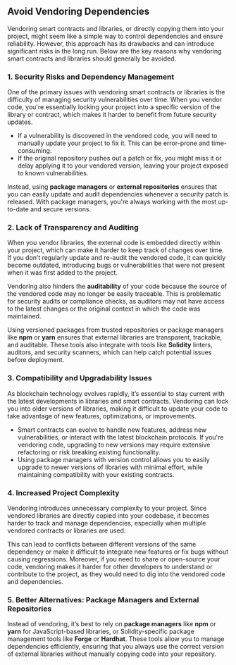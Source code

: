 ## Avoid Vendoring Dependencies

Vendoring smart contracts and libraries, or directly copying them into your project, might seem like a simple way to control dependencies and ensure reliability. However, this approach has its drawbacks and can introduce significant risks in the long run. Below are the key reasons why vendoring smart contracts and libraries should generally be avoided.

### 1. **Security Risks and Dependency Management**

One of the primary issues with vendoring smart contracts or libraries is the difficulty of managing security vulnerabilities over time. When you vendor code, you're essentially locking your project into a specific version of the library or contract, which makes it harder to benefit from future security updates. 

- If a vulnerability is discovered in the vendored code, you will need to manually update your project to fix it. This can be error-prone and time-consuming.
- If the original repository pushes out a patch or fix, you might miss it or delay applying it to your vendored version, leaving your project exposed to known vulnerabilities.

Instead, using **package managers** or **external repositories** ensures that you can easily update and audit dependencies whenever a security patch is released. With package managers, you're always working with the most up-to-date and secure versions.

### 2. **Lack of Transparency and Auditing**

When you vendor libraries, the external code is embedded directly within your project, which can make it harder to keep track of changes over time. If you don’t regularly update and re-audit the vendored code, it can quickly become outdated, introducing bugs or vulnerabilities that were not present when it was first added to the project.

Vendoring also hinders the **auditability** of your code because the source of the vendored code may no longer be easily traceable. This is problematic for security audits or compliance checks, as auditors may not have access to the latest changes or the original context in which the code was maintained.

Using versioned packages from trusted repositories or package managers like **npm** or **yarn** ensures that external libraries are transparent, trackable, and auditable. These tools also integrate with tools like **Solidity** linters, auditors, and security scanners, which can help catch potential issues before deployment.

### 3. **Compatibility and Upgradability Issues**

As blockchain technology evolves rapidly, it’s essential to stay current with the latest developments in libraries and smart contracts. Vendoring can lock you into older versions of libraries, making it difficult to update your code to take advantage of new features, optimizations, or improvements.

- Smart contracts can evolve to handle new features, address new vulnerabilities, or interact with the latest blockchain protocols. If you're vendoring code, upgrading to new versions may require extensive refactoring or risk breaking existing functionality.
- Using package managers with version control allows you to easily upgrade to newer versions of libraries with minimal effort, while maintaining compatibility with your existing contracts.

### 4. **Increased Project Complexity**

Vendoring introduces unnecessary complexity to your project. Since vendored libraries are directly copied into your codebase, it becomes harder to track and manage dependencies, especially when multiple vendored contracts or libraries are used.

This can lead to conflicts between different versions of the same dependency or make it difficult to integrate new features or fix bugs without causing regressions. Moreover, if you need to share or open-source your code, vendoring makes it harder for other developers to understand or contribute to the project, as they would need to dig into the vendored code and dependencies.

### 5. **Better Alternatives: Package Managers and External Repositories**

Instead of vendoring, it’s best to rely on **package managers** like **npm** or **yarn** for JavaScript-based libraries, or Solidity-specific package management tools like **Forge** or **Hardhat**. These tools allow you to manage dependencies efficiently, ensuring that you always use the correct version of external libraries without manually copying code into your repository.